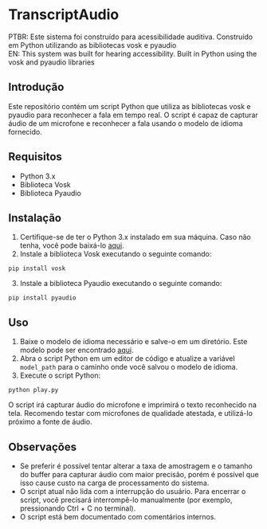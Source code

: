 # TranscriptAudio
PTBR: Este sistema foi construído para acessibilidade auditiva. Construído em Python utilizando as bibliotecas vosk e pyaudio<BR>
EN: This system was built for hearing accessibility. Built in Python using the vosk and pyaudio libraries

<h2>Introdução</h2>

<p>Este repositório contém um script Python que utiliza as bibliotecas vosk e pyaudio para reconhecer a fala em tempo real. O script é capaz de capturar áudio de um microfone e reconhecer a fala usando o modelo de idioma fornecido.</p>

<h2>Requisitos</h2>

<ul>
  <li>Python 3.x</li>
  <li>Biblioteca Vosk</li>
  <li>Biblioteca Pyaudio</li>
</ul>

<h2>Instalação</h2>

<ol>
  <li>Certifique-se de ter o Python 3.x instalado em sua máquina. Caso não tenha, você pode baixá-lo <a href="https://www.python.org/downloads/" target="_blank">aqui</a>.</li>
  <li>Instale a biblioteca Vosk executando o seguinte comando:</li>
</ol>

<pre><code>pip install vosk</code></pre>

<ol start="3">
  <li>Instale a biblioteca Pyaudio executando o seguinte comando:</li>
</ol>

<pre><code>pip install pyaudio</code></pre>

<h2>Uso</h2>

<ol>
  <li>Baixe o modelo de idioma necessário e salve-o em um diretório. Este modelo pode ser encontrado <a href="https://alphacephei.com/vosk/models">aqui</a>.</li>
  <li>Abra o script Python em um editor de código e atualize a variável <code>model_path</code> para o caminho onde você salvou o modelo de idioma.</li>
  <li>Execute o script Python:</li>
</ol>

<pre><code>python play.py</code></pre>

<p>O script irá capturar áudio do microfone e imprimirá o texto reconhecido na tela. Recomendo testar com microfones de qualidade atestada, e utilizá-lo próximo a fonte de áudio.</p>

<h2>Observações</h2>

<ul>
  <li>Se preferir é possível tentar alterar a taxa de amostragem e o tamanho do buffer para capturar áudio com maior precisão, porém é possível que isso cause custo na carga de processamento do sistema.</li>
  <li>O script atual não lida com a interrupção do usuário. Para encerrar o script, você precisará interrompê-lo manualmente (por exemplo, pressionando Ctrl + C no terminal).</li>
  <li>O script está bem documentado com comentários internos.</li>
</ul>
